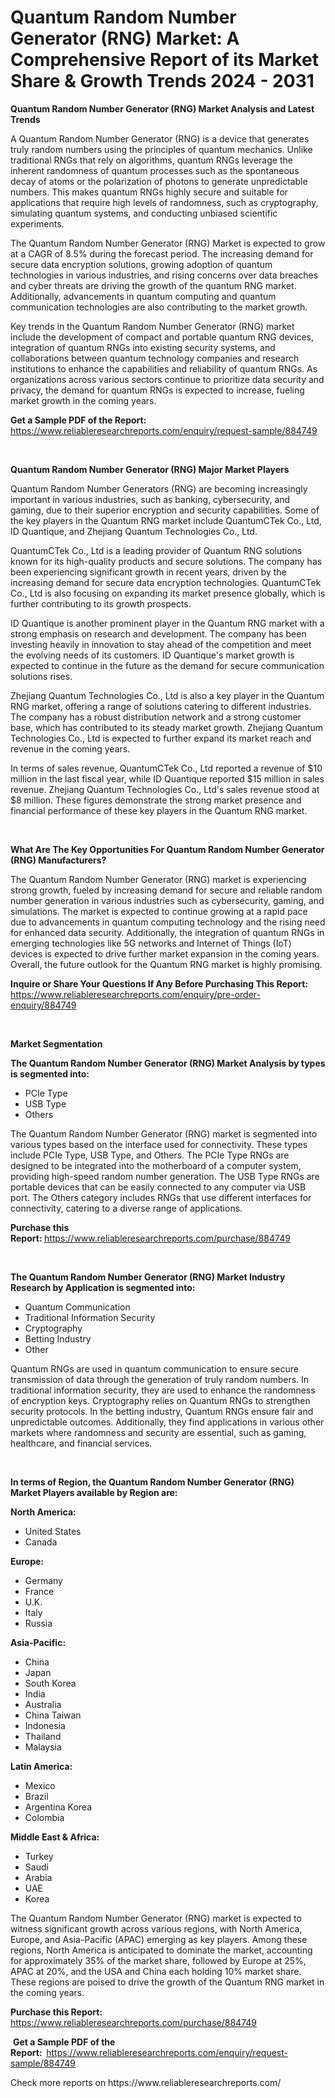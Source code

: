 <p><h1>Quantum Random Number Generator (RNG) Market: A Comprehensive Report of its Market Share & Growth Trends 2024 - 2031</h1></p><p><strong>Quantum Random Number Generator (RNG) Market Analysis and Latest Trends</strong></p>
<p><p>A Quantum Random Number Generator (RNG) is a device that generates truly random numbers using the principles of quantum mechanics. Unlike traditional RNGs that rely on algorithms, quantum RNGs leverage the inherent randomness of quantum processes such as the spontaneous decay of atoms or the polarization of photons to generate unpredictable numbers. This makes quantum RNGs highly secure and suitable for applications that require high levels of randomness, such as cryptography, simulating quantum systems, and conducting unbiased scientific experiments.</p><p>The Quantum Random Number Generator (RNG) Market is expected to grow at a CAGR of 8.5% during the forecast period. The increasing demand for secure data encryption solutions, growing adoption of quantum technologies in various industries, and rising concerns over data breaches and cyber threats are driving the growth of the quantum RNG market. Additionally, advancements in quantum computing and quantum communication technologies are also contributing to the market growth.</p><p>Key trends in the Quantum Random Number Generator (RNG) market include the development of compact and portable quantum RNG devices, integration of quantum RNGs into existing security systems, and collaborations between quantum technology companies and research institutions to enhance the capabilities and reliability of quantum RNGs. As organizations across various sectors continue to prioritize data security and privacy, the demand for quantum RNGs is expected to increase, fueling market growth in the coming years.</p></p>
<p><strong>Get a Sample PDF of the Report:&nbsp;</strong> <a href="https://www.reliableresearchreports.com/enquiry/request-sample/884749">https://www.reliableresearchreports.com/enquiry/request-sample/884749</a></p>
<p>&nbsp;</p>
<p><strong>Quantum Random Number Generator (RNG) Major Market Players</strong></p>
<p><p>Quantum Random Number Generators (RNG) are becoming increasingly important in various industries, such as banking, cybersecurity, and gaming, due to their superior encryption and security capabilities. Some of the key players in the Quantum RNG market include QuantumCTek Co., Ltd, ID Quantique, and Zhejiang Quantum Technologies Co., Ltd.</p><p>QuantumCTek Co., Ltd is a leading provider of Quantum RNG solutions known for its high-quality products and secure solutions. The company has been experiencing significant growth in recent years, driven by the increasing demand for secure data encryption technologies. QuantumCTek Co., Ltd is also focusing on expanding its market presence globally, which is further contributing to its growth prospects.</p><p>ID Quantique is another prominent player in the Quantum RNG market with a strong emphasis on research and development. The company has been investing heavily in innovation to stay ahead of the competition and meet the evolving needs of its customers. ID Quantique's market growth is expected to continue in the future as the demand for secure communication solutions rises.</p><p>Zhejiang Quantum Technologies Co., Ltd is also a key player in the Quantum RNG market, offering a range of solutions catering to different industries. The company has a robust distribution network and a strong customer base, which has contributed to its steady market growth. Zhejiang Quantum Technologies Co., Ltd is expected to further expand its market reach and revenue in the coming years.</p><p>In terms of sales revenue, QuantumCTek Co., Ltd reported a revenue of $10 million in the last fiscal year, while ID Quantique reported $15 million in sales revenue. Zhejiang Quantum Technologies Co., Ltd's sales revenue stood at $8 million. These figures demonstrate the strong market presence and financial performance of these key players in the Quantum RNG market.</p></p>
<p>&nbsp;</p>
<p><strong>What Are The Key Opportunities For Quantum Random Number Generator (RNG) Manufacturers?</strong></p>
<p><p>The Quantum Random Number Generator (RNG) market is experiencing strong growth, fueled by increasing demand for secure and reliable random number generation in various industries such as cybersecurity, gaming, and simulations. The market is expected to continue growing at a rapid pace due to advancements in quantum computing technology and the rising need for enhanced data security. Additionally, the integration of quantum RNGs in emerging technologies like 5G networks and Internet of Things (IoT) devices is expected to drive further market expansion in the coming years. Overall, the future outlook for the Quantum RNG market is highly promising.</p></p>
<p><strong>Inquire or Share Your Questions If Any Before Purchasing This Report:</strong> <a href="https://www.reliableresearchreports.com/enquiry/pre-order-enquiry/884749">https://www.reliableresearchreports.com/enquiry/pre-order-enquiry/884749</a></p>
<p>&nbsp;</p>
<p><strong>Market Segmentation</strong></p>
<p><strong>The Quantum Random Number Generator (RNG) Market Analysis by types is segmented into:</strong></p>
<p><ul><li>PCIe Type</li><li>USB Type</li><li>Others</li></ul></p>
<p><p>The Quantum Random Number Generator (RNG) market is segmented into various types based on the interface used for connectivity. These types include PCIe Type, USB Type, and Others. The PCIe Type RNGs are designed to be integrated into the motherboard of a computer system, providing high-speed random number generation. The USB Type RNGs are portable devices that can be easily connected to any computer via USB port. The Others category includes RNGs that use different interfaces for connectivity, catering to a diverse range of applications.</p></p>
<p><strong>Purchase this Report:&nbsp;</strong><a href="https://www.reliableresearchreports.com/purchase/884749">https://www.reliableresearchreports.com/purchase/884749</a></p>
<p>&nbsp;</p>
<p><strong>The Quantum Random Number Generator (RNG) Market Industry Research by Application is segmented into:</strong></p>
<p><ul><li>Quantum Communication</li><li>Traditional Information Security</li><li>Cryptography</li><li>Betting Industry</li><li>Other</li></ul></p>
<p><p>Quantum RNGs are used in quantum communication to ensure secure transmission of data through the generation of truly random numbers. In traditional information security, they are used to enhance the randomness of encryption keys. Cryptography relies on Quantum RNGs to strengthen security protocols. In the betting industry, Quantum RNGs ensure fair and unpredictable outcomes. Additionally, they find applications in various other markets where randomness and security are essential, such as gaming, healthcare, and financial services.</p></p>
<p>&nbsp;</p>
<p><strong>In terms of Region, the Quantum Random Number Generator (RNG) Market Players available by Region are:</strong></p>
<p>
    <p> <strong> North America: </strong>
        <ul>
            <li>United States</li>
            <li>Canada</li>
        </ul>
        </p> 
    <p> <strong> Europe: </strong>
        <ul>
            <li>Germany</li>
            <li>France</li>
            <li>U.K.</li>
            <li>Italy</li>
            <li>Russia</li>
        </ul>
        </p> 
    <p> <strong> Asia-Pacific: </strong>
        <ul>
            <li>China</li>
            <li>Japan</li>
            <li>South Korea</li>
            <li>India</li>
            <li>Australia</li>
            <li>China Taiwan</li>
            <li>Indonesia</li>
            <li>Thailand</li>
            <li>Malaysia</li>
        </ul>
        </p> 
    <p> <strong> Latin America: </strong>
        <ul>
            <li>Mexico</li>
            <li>Brazil</li>
            <li>Argentina Korea</li>
            <li>Colombia</li>
        </ul>
        </p> 
    <p> <strong> Middle East & Africa: </strong>
        <ul>
            <li>Turkey</li>
            <li>Saudi</li>
            <li>Arabia</li>
            <li>UAE</li>
            <li>Korea</li>
        </ul>
    </p>
    </p>
<p><p>The Quantum Random Number Generator (RNG) market is expected to witness significant growth across various regions, with North America, Europe, and Asia-Pacific (APAC) emerging as key players. Among these regions, North America is anticipated to dominate the market, accounting for approximately 35% of the market share, followed by Europe at 25%, APAC at 20%, and the USA and China each holding 10% market share. These regions are poised to drive the growth of the Quantum RNG market in the coming years.</p></p>
<p><strong>Purchase this Report: </strong><a href="https://www.reliableresearchreports.com/purchase/884749">https://www.reliableresearchreports.com/purchase/884749</a></p>
<p>&nbsp;<strong>Get a Sample PDF of the Report:&nbsp;&nbsp;</strong><a href="https://www.reliableresearchreports.com/enquiry/request-sample/884749">https://www.reliableresearchreports.com/enquiry/request-sample/884749</a></p>
<p><strong></strong></p>
<p>Check more reports on https://www.reliableresearchreports.com/</p>